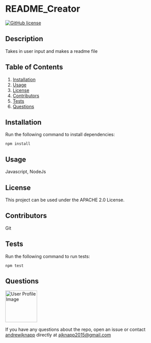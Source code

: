 # README_Creator

[![GitHub license](https://img.shields.io/badge/license-APACHE-blue.svg)](https://github.com/andrewjknapp/README_Creator)

## Description

Takes in user input and makes a readme file

## Table of Contents
1. [Installation](#installation)
2. [Usage](#usage)
3. [License](#license)
4. [Contributors](#contributors)
5. [Tests](#tests)
6. [Questions](#questions)

## Installation<a name="installation"></a>

Run the following command to install dependencies:

```
npm install
```

## Usage<a name="usage"></a>

Javascript, NodeJs

## License<a name=license></a>

This project can be used under the APACHE 2.0 License.

## Contributors<a name=contributors></a>

Git

## Tests<a name="tests"></a>

Run the following command to run tests:

```
npm test
```

## Questions<a name="questions"></a>

<img src="https://avatars.githubusercontent.com/u/16299570?" alt="User Profile Image" height="100">

If you have any questions about the repo, open an issue or contact [andrewjknapp](https://github.com/andrewjknapp) directly at ajknapp2015@gmail.com